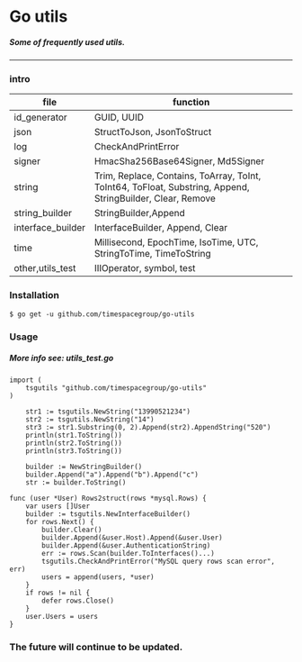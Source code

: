 # Go utils

##### Some of frequently used utils.

---------------------------------------

### intro
|file|function
|---|---
|id_generator |  GUID, UUID
|json |  StructToJson, JsonToStruct
|log |  CheckAndPrintError
|signer |  HmacSha256Base64Signer, Md5Signer
|string |  Trim, Replace, Contains, ToArray, ToInt, ToInt64, ToFloat, Substring, Append, StringBuilder, Clear, Remove
|string_builder| StringBuilder,Append
|interface_builder|InterfaceBuilder, Append, Clear
|time |  Millisecond, EpochTime, IsoTime, UTC, StringToTime, TimeToString
|other,utils_test |  IIIOperator, symbol, test

### Installation
```
$ go get -u github.com/timespacegroup/go-utils
```

### Usage

##### More info see: utils_test.go

```
import (
	tsgutils "github.com/timespacegroup/go-utils"
)
```
```
	str1 := tsgutils.NewString("13990521234")
	str2 := tsgutils.NewString("14")
	str3 := str1.Substring(0, 2).Append(str2).AppendString("520")
	println(str1.ToString())
	println(str2.ToString())
	println(str3.ToString())
```
```
	builder := NewStringBuilder()
	builder.Append("a").Append("b").Append("c")
	str := builder.ToString()
```
```
func (user *User) Rows2struct(rows *mysql.Rows) {
	var users []User
	builder := tsgutils.NewInterfaceBuilder()
	for rows.Next() {
		builder.Clear()
		builder.Append(&user.Host).Append(&user.User)
		builder.Append(&user.AuthenticationString)
		err := rows.Scan(builder.ToInterfaces()...)
		tsgutils.CheckAndPrintError("MySQL query rows scan error", err)
		users = append(users, *user)
	}
	if rows != nil {
		defer rows.Close()
	}
	user.Users = users
}
```
### The future will continue to be updated.
